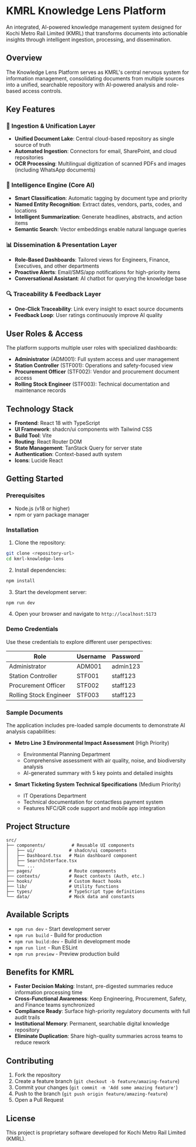 # KMRL Knowledge Lens Platform

An integrated, AI-powered knowledge management system designed for Kochi Metro Rail Limited (KMRL) that transforms documents into actionable insights through intelligent ingestion, processing, and dissemination.

## Overview

The Knowledge Lens Platform serves as KMRL's central nervous system for information management, consolidating documents from multiple sources into a unified, searchable repository with AI-powered analysis and role-based access controls.

## Key Features

### 🔄 Ingestion & Unification Layer
- **Unified Document Lake**: Central cloud-based repository as single source of truth
- **Automated Ingestion**: Connectors for email, SharePoint, and cloud repositories
- **OCR Processing**: Multilingual digitization of scanned PDFs and images (including WhatsApp documents)

### 🧠 Intelligence Engine (Core AI)
- **Smart Classification**: Automatic tagging by document type and priority
- **Named Entity Recognition**: Extract dates, vendors, parts, codes, and locations
- **Intelligent Summarization**: Generate headlines, abstracts, and action items
- **Semantic Search**: Vector embeddings enable natural language queries

### 📊 Dissemination & Presentation Layer
- **Role-Based Dashboards**: Tailored views for Engineers, Finance, Executives, and other departments
- **Proactive Alerts**: Email/SMS/app notifications for high-priority items
- **Conversational Assistant**: AI chatbot for querying the knowledge base

### 🔍 Traceability & Feedback Layer
- **One-Click Traceability**: Link every insight to exact source documents
- **Feedback Loop**: User ratings continuously improve AI quality

## User Roles & Access

The platform supports multiple user roles with specialized dashboards:

- **Administrator** (ADM001): Full system access and user management
- **Station Controller** (STF001): Operations and safety-focused view
- **Procurement Officer** (STF002): Vendor and procurement document access
- **Rolling Stock Engineer** (STF003): Technical documentation and maintenance records

## Technology Stack

- **Frontend**: React 18 with TypeScript
- **UI Framework**: shadcn/ui components with Tailwind CSS
- **Build Tool**: Vite
- **Routing**: React Router DOM
- **State Management**: TanStack Query for server state
- **Authentication**: Context-based auth system
- **Icons**: Lucide React

## Getting Started

### Prerequisites

- Node.js (v18 or higher)
- npm or yarn package manager

### Installation

1. Clone the repository:
```bash
git clone <repository-url>
cd kmrl-knowledge-lens
```

2. Install dependencies:
```bash
npm install
```

3. Start the development server:
```bash
npm run dev
```

4. Open your browser and navigate to `http://localhost:5173`

### Demo Credentials

Use these credentials to explore different user perspectives:

| Role | Username | Password |
|------|----------|----------|
| Administrator | ADM001 | admin123 |
| Station Controller | STF001 | staff123 |
| Procurement Officer | STF002 | staff123 |
| Rolling Stock Engineer | STF003 | staff123 |

### Sample Documents

The application includes pre-loaded sample documents to demonstrate AI analysis capabilities:

- **Metro Line 3 Environmental Impact Assessment** (High Priority)
  - Environmental Planning Department
  - Comprehensive assessment with air quality, noise, and biodiversity analysis
  - AI-generated summary with 5 key points and detailed insights

- **Smart Ticketing System Technical Specifications** (Medium Priority)
  - IT Operations Department  
  - Technical documentation for contactless payment system
  - Features NFC/QR code support and mobile app integration

## Project Structure

```
src/
├── components/          # Reusable UI components
│   ├── ui/             # shadcn/ui components
│   ├── Dashboard.tsx   # Main dashboard component
│   ├── SearchInterface.tsx
│   └── ...
├── pages/              # Route components
├── contexts/           # React contexts (Auth, etc.)
├── hooks/              # Custom React hooks
├── lib/                # Utility functions
├── types/              # TypeScript type definitions
└── data/               # Mock data and constants
```

## Available Scripts

- `npm run dev` - Start development server
- `npm run build` - Build for production
- `npm run build:dev` - Build in development mode
- `npm run lint` - Run ESLint
- `npm run preview` - Preview production build

## Benefits for KMRL

- **Faster Decision Making**: Instant, pre-digested summaries reduce information processing time
- **Cross-Functional Awareness**: Keep Engineering, Procurement, Safety, and Finance teams synchronized
- **Compliance Ready**: Surface high-priority regulatory documents with full audit trails
- **Institutional Memory**: Permanent, searchable digital knowledge repository
- **Eliminate Duplication**: Share high-quality summaries across teams to reduce rework

## Contributing

1. Fork the repository
2. Create a feature branch (`git checkout -b feature/amazing-feature`)
3. Commit your changes (`git commit -m 'Add some amazing feature'`)
4. Push to the branch (`git push origin feature/amazing-feature`)
5. Open a Pull Request

## License

This project is proprietary software developed for Kochi Metro Rail Limited (KMRL).
